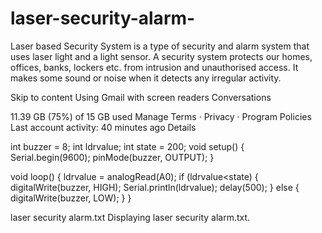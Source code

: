 # laser-security-alarm-
Laser based Security System is a type of security and alarm system that uses laser light and a light sensor. A security system protects our homes, offices, banks, lockers etc. from intrusion and unauthorised access. It makes some sound or noise when it detects any irregular activity.

Skip to content
Using Gmail with screen readers
Conversations
 
11.39 GB (75%) of 15 GB used
Manage
Terms · Privacy · Program Policies
Last account activity: 40 minutes ago
Details

int buzzer = 8;
int ldrvalue;
int state = 200;
void setup()
{
	Serial.begin(9600);
	pinMode(buzzer, OUTPUT);
}

void loop()
{
	ldrvalue = analogRead(A0);
	if (ldrvalue<state)
	{
		digitalWrite(buzzer, HIGH);
		Serial.println(ldrvalue);
		delay(500);
	}
	else 
	{
		digitalWrite(buzzer, LOW);
	}
}

laser security alarm.txt
Displaying laser security alarm.txt.
